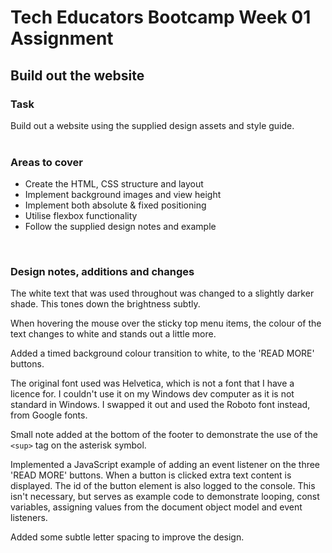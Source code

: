 # Tech Educators Bootcamp Week 01 Assignment

## Build out the website

### Task

Build out a website using the supplied design assets and style guide.
<br>
<br>
### Areas to cover

- Create the HTML, CSS structure and layout
- Implement background images and view height
- Implement both absolute & fixed positioning
- Utilise flexbox functionality
- Follow the supplied design notes and example
<br>

### Design notes, additions and changes

The white text that was used throughout was changed to a slightly darker shade. This tones down the brightness subtly. 

When hovering the mouse over the sticky top menu items, the colour of the text changes to white and stands out a little more.  

Added a timed background colour transition to white, to the 'READ MORE' buttons.

The original font used was Helvetica, which is not a font that I have a licence for. I couldn't use it on my Windows dev computer as it is not standard in Windows. I swapped it out and used the Roboto font instead, from Google fonts.

Small note added at the bottom of the footer to demonstrate the use of the `<sup>` tag on the asterisk symbol.

Implemented a JavaScript example of adding an event listener on the three 'READ MORE' buttons. When a button is clicked extra text content is displayed. The id of the button element is also logged to the console. This isn't necessary, but serves as example code to demonstrate looping, const variables, assigning values from the document object model and event listeners. 

Added some subtle letter spacing to improve the design. 